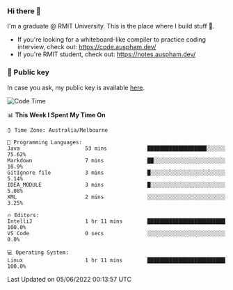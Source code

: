 ### Hi there 👋

I'm a graduate @ RMIT University. This is the place where I build stuff 👀. 

- If you're looking for a whiteboard-like compiler to practice coding interview, check out: https://code.auspham.dev/
- If you're RMIT student, check out: https://notes.auspham.dev/

### 🔑 Public key

In case you ask, my public key is available [here](https://public.auspham.dev/).

<!--START_SECTION:waka-->
![Code Time](http://img.shields.io/badge/Code%20Time-835%20hrs%2035%20mins-blue)

📊 **This Week I Spent My Time On** 

```text
⌚︎ Time Zone: Australia/Melbourne

💬 Programming Languages: 
Java                     53 mins             ███████████████████░░░░░░   75.62% 
Markdown                 7 mins              ██░░░░░░░░░░░░░░░░░░░░░░░   10.9% 
GitIgnore file           3 mins              █░░░░░░░░░░░░░░░░░░░░░░░░   5.14% 
IDEA_MODULE              3 mins              █░░░░░░░░░░░░░░░░░░░░░░░░   5.08% 
XML                      2 mins              ░░░░░░░░░░░░░░░░░░░░░░░░░   3.25%

🔥 Editors: 
IntelliJ                 1 hr 11 mins        █████████████████████████   100.0% 
VS Code                  0 secs              ░░░░░░░░░░░░░░░░░░░░░░░░░   0.0%

💻 Operating System: 
Linux                    1 hr 11 mins        █████████████████████████   100.0%

```


 Last Updated on 05/06/2022 00:13:57 UTC
<!--END_SECTION:waka-->

<!--
**rockmanvnx6/rockmanvnx6** is a ✨ _special_ ✨ repository because its `README.md` (this file) appears on your GitHub profile.

Here are some ideas to get you started:

- 🔭 I’m currently working on ...
- 🌱 I’m currently learning ...
- 👯 I’m looking to collaborate on ...
- 🤔 I’m looking for help with ...
- 💬 Ask me about ...
- 📫 How to reach me: ...
- 😄 Pronouns: ...
- ⚡ Fun fact: ...
-->
